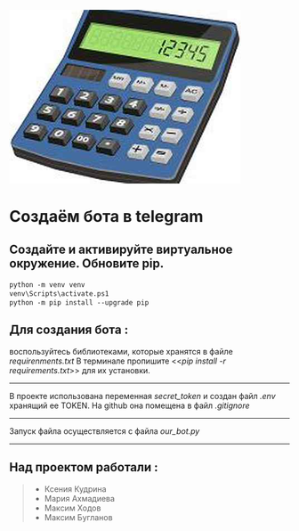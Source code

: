 ![Калькулятор](calc.jpg)

Создаём бота в telegram
=======================

## Создайте и активируйте виртуальное окружение. Обновите pip.
        
    python -m venv venv
    venv\Scripts\activate.ps1
    python -m pip install --upgrade pip

## Для создания бота :
воспользуйтесь библиотеками,
которые хранятся в файле _requirenments.txt_
В терминале пропишите <<_pip install -r requirements.txt_>> для их установки.
____

В проекте использована переменная _secret_token_ и создан файл _.env_ хранящий ее TOKEN. На github она помещена в файл _.gitignore_
_____

Запуск файла осуществляется с файла _our_bot.py_
___





##  Над проектом работали :

>* Ксения Кудрина
>* Мария Ахмадиева
>* Максим Ходов
>* Максим Бугланов